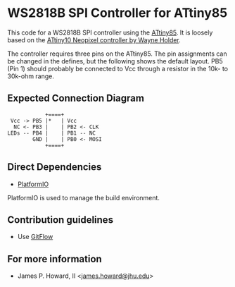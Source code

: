 # WS2818B SPI Controller for ATtiny85

This code for a WS2818B SPI controller using the
[ATtiny85](https://www.microchip.com/wwwproducts/en/ATtiny85).  It
is loosely based on the [ATtiny10 Neopixel controller by Wayne
Holder](https://sites.google.com/site/wayneholder/besting-ben-heck).

The controller requires three pins on the ATtiny85.  The pin
assignments can be changed in the defines, but the following shows
the default layout.  PB5 (Pin 1) should probably be connected to Vcc
through a resistor in the 10k- to 30k-ohm range.

## Expected Connection Diagram

                +====+
     Vcc -> PB5 |*   | Vcc
      NC <- PB3 |    | PB2 <- CLK
    LEDs -- PB4 |    | PB1 -- NC
            GND |    | PB0 <- MOSI
                +====+

## Direct Dependencies

* [PlatformIO](https://platformio.org/)

PlatformIO is used to manage the build environment.

## Contribution guidelines

* Use [GitFlow](http://nvie.com/posts/a-successful-git-branching-model/)

## For more information

* James P. Howard, II <<james.howard@jhu.edu>>
